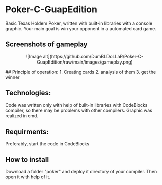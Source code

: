 # Poker-C-GuapEdition
Basic Texas Holdem Poker, written with built-in libraries with a console graphic. Your main goal is win your opponent in a automated card game.
## Screenshots of gameplay

<p align="center">
 ![Image alt](https://github.com/DumBLDoLLaR/Poker-C-GuapEdition/raw/main/images/gameplay.png)
</p>
## Principle of operation:
1. Creating cards
2. analysis of them
3. get the winner

## Technologies:
Code was written only with help of built-in libraries with CodeBlocks compiler, so there may be problems with other compilers. Graphic was realized in cmd.

## Requirments:
Preferably, start the code in CodeBlocks

## How to install
Download a folder "poker" and deploy it directory of your compiler. Then open it with help of it.
